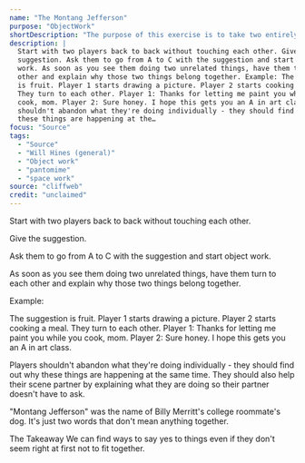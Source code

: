 ```yaml
---
name: "The Montang Jefferson"
purpose: "ObjectWork"
shortDescription: "The purpose of this exercise is to take two entirely different initiations and have them work in one scene."
description: |
  Start with two players back to back without touching each other. Give the
  suggestion. Ask them to go from A to C with the suggestion and start object
  work. As soon as you see them doing two unrelated things, have them turn to each
  other and explain why those two things belong together. Example: The suggestion
  is fruit. Player 1 starts drawing a picture. Player 2 starts cooking a meal.
  They turn to each other. Player 1: Thanks for letting me paint you while you
  cook, mom. Player 2: Sure honey. I hope this gets you an A in art class. Players
  shouldn't abandon what they're doing individually - they should find out why
  these things are happening at the…
focus: "Source"
tags:
  - "Source"
  - "Will Hines (general)"
  - "Object work"
  - "pantomime"
  - "space work"
source: "cliffweb"
credit: "unclaimed"
---
```


Start with two players back to back without touching each other.

Give the suggestion.

Ask them to go from A to C with the suggestion and start object work.

As soon as you see them doing two unrelated things, have them turn to each other and explain why those two things belong together.

Example:

The suggestion is fruit.
Player 1 starts drawing a picture.
Player 2 starts cooking a meal.
They turn to each other.
Player 1: Thanks for letting me paint you while you cook, mom.
Player 2: Sure honey.  I hope this gets you an A in art class.

Players shouldn't abandon what they're doing individually - they should find out why these things are happening at the same time.  They should also help their scene partner by explaining what they are doing so their partner doesn't have to ask.

"Montang Jefferson" was the name of Billy Merritt's college roommate's dog.  It's just two words that don't mean anything together.

The Takeaway
We can find ways to say yes to things even if they don't seem right at first not to fit together.
